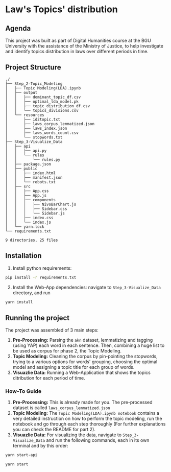 # Law's Topics' distribution
## Agenda
This project was built as part of Digital Humanities course at the BGU University with the assistance of the Ministry of Justice, to help investigate and identify topics distribution in laws over different periods in time.

## Project Structure
```
./
├── Step_2-Topic_Modeling
│   ├── Topic Modeling(LDA).ipynb
│   ├── output
│   │   ├── dominant_topic_df.csv
│   │   ├── optimal_lda_model.pk
│   │   ├── topic_distribution_df.csv
│   │   └── topics_divisions.csv
│   └── resources
│       ├── id2topic.txt
│       ├── laws_corpus_lemmatized.json
│       ├── laws_index.json
│       ├── laws_words_count.csv
│       └── stopwords.txt
├── Step_3-Visualize_Data
│   ├── api
│   │   ├── api.py
│   │   └── rules
│   │       └── rules.py
│   ├── package.json
│   ├── public
│   │   ├── index.html
│   │   ├── manifest.json
│   │   └── robots.txt
│   ├── src
│   │   ├── App.css
│   │   ├── App.js
│   │   ├── components
│   │   │   ├── NivoBarChart.js
│   │   │   ├── Sidebar.css
│   │   │   └── Sidebar.js
│   │   ├── index.css
│   │   └── index.js
│   └── yarn.lock
└── requirements.txt

9 directories, 25 files
```

## Installation
1. Install python requirements: 
```sh
pip install -r requirements.txt
```
2. Install the Web-App dependencies: navigate to ```Step_3-Visualize_Data``` directory, and run 
```sh
yarn install
```

## Running the project
The project was assembled of 3 main steps:
1. **Pre-Processing:** Parsing the ```akn``` dataset, lemmatizing and tagging (using YAP) each word in each sentence. Then, combining a huge list to be used as corpus for phase 2, the Topic Modeling.
2. **Topic Modeling:** Cleaning the corpus by pin-pointing the stopwords, trying to a various options for words' grouping, choosing the optimal model and assigning a topic title for each group of words.
3. **Visuazlie Data:** Running a Web-Application that shows the topics ditribution for each period of time.

### How-To Guide
1. **Pre-Processing:** This is already made for you. The pre-processed dataset is called ```laws_corpus_lemmatized.json```
2. **Topic Modeling:** The ```Topic Modeling(LDA).ipynb notebook``` contains a very detailed instruction on how to perform the topic modeling, run the notebook and go through each step thoroughly (For further explanations you can check the README for part 2).
3. **Visuazlie Data:** For visualizing the data, navigate to ```Step_3-Visualize_Data``` and run the following commands, each in its own terminal and by this order:
```sh
yarn start-api
```
```sh
yarn start
```
